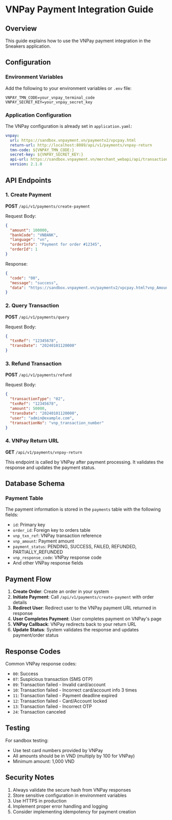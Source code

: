 # VNPay Payment Integration Guide

## Overview

This guide explains how to use the VNPay payment integration in the Sneakers application.

## Configuration

### Environment Variables

Add the following to your environment variables or `.env` file:

```
VNPAY_TMN_CODE=your_vnpay_terminal_code
VNPAY_SECRET_KEY=your_vnpay_secret_key
```

### Application Configuration

The VNPay configuration is already set in `application.yaml`:

```yaml
vnpay:
  url: https://sandbox.vnpayment.vn/paymentv2/vpcpay.html
  return-url: http://localhost:8089/api/v1/payments/vnpay-return
  tmn-code: ${VNPAY_TMN_CODE:}
  secret-key: ${VNPAY_SECRET_KEY:}
  api-url: https://sandbox.vnpayment.vn/merchant_webapi/api/transaction
  version: 2.1.0
```

## API Endpoints

### 1. Create Payment

**POST** `/api/v1/payments/create-payment`

Request Body:

```json
{
  "amount": 100000,
  "bankCode": "VNBANK",
  "language": "vn",
  "orderInfo": "Payment for order #12345",
  "orderId": 1
}
```

Response:

```json
{
  "code": "00",
  "message": "success",
  "data": "https://sandbox.vnpayment.vn/paymentv2/vpcpay.html?vnp_Amount=10000000&vnp_Command=pay..."
}
```

### 2. Query Transaction

**POST** `/api/v1/payments/query`

Request Body:

```json
{
  "txnRef": "12345678",
  "transDate": "20240101120000"
}
```

### 3. Refund Transaction  

**POST** `/api/v1/payments/refund`

Request Body:

```json
{
  "transactionType": "02",
  "txnRef": "12345678",
  "amount": 50000,
  "transDate": "20240101120000",
  "user": "admin@example.com",
  "transactionNo": "vnp_transaction_number"
}
```

### 4. VNPay Return URL

**GET** `/api/v1/payments/vnpay-return`

This endpoint is called by VNPay after payment processing. It validates the response and updates the payment status.

## Database Schema

### Payment Table

The payment information is stored in the `payments` table with the following fields:

- `id`: Primary key
- `order_id`: Foreign key to orders table
- `vnp_txn_ref`: VNPay transaction reference
- `vnp_amount`: Payment amount
- `payment_status`: PENDING, SUCCESS, FAILED, REFUNDED, PARTIALLY_REFUNDED
- `vnp_response_code`: VNPay response code
- And other VNPay response fields

## Payment Flow

1. **Create Order**: Create an order in your system
2. **Initiate Payment**: Call `/api/v1/payments/create-payment` with order details
3. **Redirect User**: Redirect user to the VNPay payment URL returned in response
4. **User Completes Payment**: User completes payment on VNPay's page
5. **VNPay Callback**: VNPay redirects back to your return URL
6. **Update Status**: System validates the response and updates payment/order status

## Response Codes

Common VNPay response codes:

- `00`: Success
- `07`: Suspicious transaction (SMS OTP)
- `09`: Transaction failed - Invalid card/account
- `10`: Transaction failed - Incorrect card/account info 3 times
- `11`: Transaction failed - Payment deadline expired
- `12`: Transaction failed - Card/Account locked
- `13`: Transaction failed - Incorrect OTP
- `24`: Transaction canceled

## Testing

For sandbox testing:

- Use test card numbers provided by VNPay
- All amounts should be in VND (multiply by 100 for VNPay)
- Minimum amount: 1,000 VND

## Security Notes

1. Always validate the secure hash from VNPay responses
2. Store sensitive configuration in environment variables
3. Use HTTPS in production
4. Implement proper error handling and logging
5. Consider implementing idempotency for payment creation
